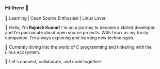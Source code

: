 ### Hi there 👋

🌟 Learning | Open Source Enthusiast | Linux Lover

👋 Hello, I'm **Rajnish Kumar**! I'm on a journey to become a skilled developer, and I'm passionate about open source projects. With Linux as my trusty companion, I'm always exploring and learning new technologies.

🔧 Currently diving into the world of C programming and tinkering with the Linux ecosystem.

🚀 Let's connect, collaborate, and code together!
